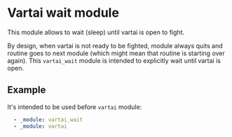 # Vartai wait module

This module allows to wait (sleep) until vartai is open to fight.

By design, when vartai is not ready to be fighted, module always quits and routine goes to next module (which might mean that routine is starting over again). This `vartai_wait` module is intended to explicitly wait until vartai is open.

## Example

It's intended to be used before `vartai` module:

```yaml
  - _module: vartai_wait
  - _module: vartai
```
